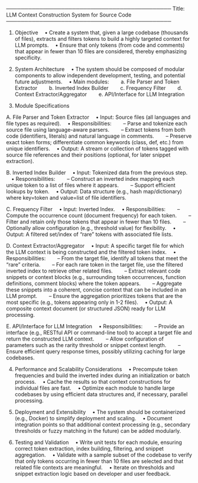 ─────────────────────────────────────────────
Title: LLM Context Construction System for Source Code
─────────────────────────────────────────────

1. Objective
 • Create a system that, given a large codebase (thousands of files), extracts and filters tokens to build a highly targeted context for LLM prompts.
 • Ensure that only tokens (from code and comments) that appear in fewer than 10 files are considered, thereby emphasizing specificity.

2. System Architecture
 • The system should be composed of modular components to allow independent development, testing, and potential future adjustments.
 • Main modules:
  a. File Parser and Token Extractor
  b. Inverted Index Builder
  c. Frequency Filter
  d. Context Extractor/Aggregator
  e. API/Interface for LLM Integration

3. Module Specifications

A. File Parser and Token Extractor
 • Input: Source files (all languages and file types as required).
 • Responsibilities:
  – Parse and tokenize each source file using language-aware parsers.
  – Extract tokens from both code (identifiers, literals) and natural language in comments.
  – Preserve exact token forms; differentiate common keywords (class, def, etc.) from unique identifiers.
 • Output: A stream or collection of tokens tagged with source file references and their positions (optional, for later snippet extraction).

B. Inverted Index Builder
 • Input: Tokenized data from the previous step.
 • Responsibilities:
  – Construct an inverted index mapping each unique token to a list of files where it appears.
  – Support efficient lookups by token.
 • Output: Data structure (e.g., hash map/dictionary) where key=token and value=list of file identifiers.

C. Frequency Filter
 • Input: Inverted Index.
 • Responsibilities:
  – Compute the occurrence count (document frequency) for each token.
  – Filter and retain only those tokens that appear in fewer than 10 files.
  – Optionally allow configuration (e.g., threshold value) for flexibility.
 • Output: A filtered set/index of “rare” tokens with associated file lists.

D. Context Extractor/Aggregator
 • Input: A specific target file for which the LLM context is being constructed and the filtered token index.
 • Responsibilities:
  – From the target file, identify all tokens that meet the “rare” criteria.
  – For each rare token in the target file, use the filtered inverted index to retrieve other related files.
  – Extract relevant code snippets or context blocks (e.g., surrounding token occurrences, function definitions, comment blocks) where the token appears.
  – Aggregate these snippets into a coherent, concise context that can be included in an LLM prompt.
  – Ensure the aggregation prioritizes tokens that are the most specific (e.g., tokens appearing only in 1-2 files).
 • Output: A composite context document (or structured JSON) ready for LLM processing.

E. API/Interface for LLM Integration
 • Responsibilities:
  – Provide an interface (e.g., RESTful API or command-line tool) to accept a target file and return the constructed LLM context.
  – Allow configuration of parameters such as the rarity threshold or snippet context length.
  – Ensure efficient query response times, possibly utilizing caching for large codebases.

4. Performance and Scalability Considerations
 • Precompute token frequencies and build the inverted index during an initialization or batch process.
 • Cache the results so that context constructions for individual files are fast.
 • Optimize each module to handle large codebases by using efficient data structures and, if necessary, parallel processing.

5. Deployment and Extensibility
 • The system should be containerized (e.g., Docker) to simplify deployment and scaling.
 • Document integration points so that additional context processing (e.g., secondary thresholds or fuzzy matching in the future) can be added modularly.

6. Testing and Validation
 • Write unit tests for each module, ensuring correct token extraction, index building, filtering, and snippet aggregation.
 • Validate with a sample subset of the codebase to verify that only tokens occurring in fewer than 10 files are selected and that related file contexts are meaningful.
 • Iterate on thresholds and snippet extraction logic based on developer and user feedback.

